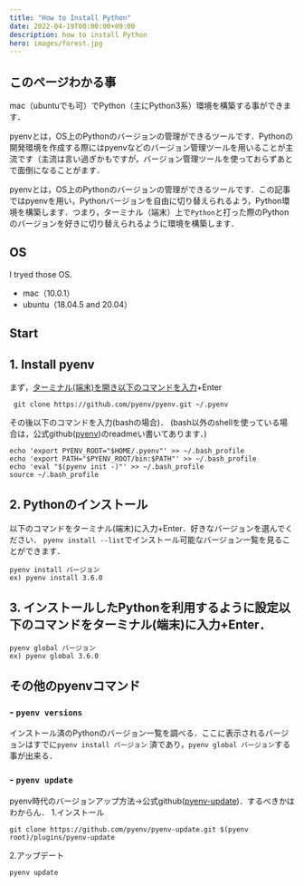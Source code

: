 ```yaml
---
title: "How to Install Python"
date: 2022-04-19T00:00:00+09:00
description: how to install Python
hero: images/forest.jpg
---
```


## このページわかる事
mac（ubuntuでも可）でPython（主にPython3系）環境を構築する事ができます．

pyenvとは，OS上のPythonのバージョンの管理ができるツールです．Pythonの開発環境を作成する際にはpyenvなどのバージョン管理ツールを用いることが主流です（主流は言い過ぎかもですが，バージョン管理ツールを使っておらずあとで面倒になることがます．

pyenvとは，OS上のPythonのバージョンの管理ができるツールです．この記事ではpyenvを用い，Pythonバージョンを自由に切り替えられるよう，Python環境を構築します．つまり，ターミナル（端末）上で```Python```と打った際のPythonのバージョンを好きに切り替えられるように環境を構築します．

## OS
I tryed those OS.
- mac（10.0.1）
- ubuntu（18.04.5 and 20.04）

## Start

## 1. Install pyenv


まず，[ターミナル(端末)を開き以下のコマンドを入力](https://github.com/pyenv/pyenv#basic-github-checkout)+Enter

```
 git clone https://github.com/pyenv/pyenv.git ~/.pyenv
```

その後以下のコマンドを入力(bashの場合)．
(bash以外のshellを使っている場合は，公式github([pyenv](https://github.com/pyenv/pyenv))のreadmeい書いてあります．)

```
echo 'export PYENV_ROOT="$HOME/.pyenv"' >> ~/.bash_profile
echo 'export PATH="$PYENV_ROOT/bin:$PATH"' >> ~/.bash_profile
echo 'eval "$(pyenv init -)"' >> ~/.bash_profile
source ~/.bash_profile
```

## 2. Pythonのインストール
以下のコマンドをターミナル(端末)に入力+Enter．好きなバージョンを選んでください．
```pyenv install --list```でインストール可能なバージョン一覧を見ることができます．

```
pyenv install バージョン
ex) pyenv install 3.6.0
```

## 3. インストールしたPythonを利用するように設定以下のコマンドをターミナル(端末)に入力+Enter．

```
pyenv global バージョン
ex) pyenv global 3.6.0
```

## その他のpyenvコマンド

### - ```pyenv versions```
インストール済のPythonのバージョン一覧を調べる．ここに表示されるバージョンはすでに```pyenv install バージョン``` 済であり，```pyenv global バージョン```する事が出来る．


### - ```pyenv update```
pyenv時代のバージョンアップ方法->公式github([pyenv-update](https://github.com/pyenv/pyenv-update))．するべきかはわからん．
1.インストール

```
git clone https://github.com/pyenv/pyenv-update.git $(pyenv root)/plugins/pyenv-update
```

2.アップデート

```
pyenv update
```